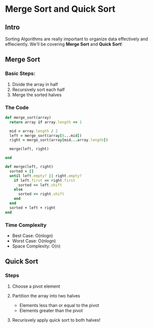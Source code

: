 # Merge Sort and Quick Sort

## Intro

Sorting Algorithms are really important to organize data effectively and effieciently. We'll be covering **Merge Sort** and **Quick Sort**!


## Merge Sort
### Basic Steps:

1. Divide the array in half
2. Recursively sort each half
3. Merge the sorted halves

### The Code

```ruby
def merge_sort(array)
  return array if array.length <= 1

  mid = array.length / 2
  left = merge_sort(array[0...mid])
  right = merge_sort(array[mid...array.length])

  merge(left, right)

end

def merge(left, right)
  sorted = []
  until left.empty? || right.empty?
    if left.first <= right.first
      sorted << left.shift
    else
      sorted << right.shift
    end
  end
  sorted + left + right
end
```
### Time Complexity
* Best Case: O(nlogn)
* Worst Case: O(nlogn)
* Space Complexity: O(n)

## Quick Sort

### Steps
1. Choose a pivot element 
2. Partition the array into two halves
    
    * Elements less than or equal to the pivot
    * Elements greater than the pivot
3. Recurisvely apply quick sort to both halves!
